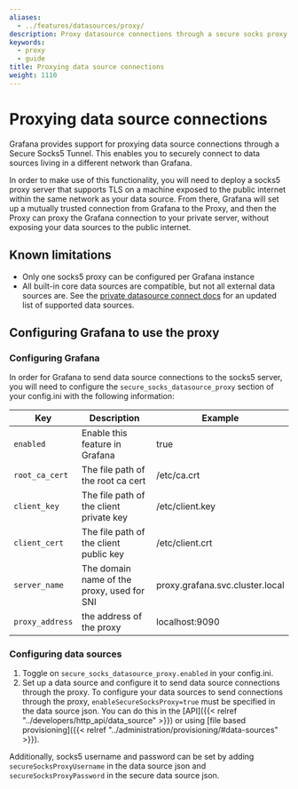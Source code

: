 ```yaml
---
aliases:
  - ../features/datasources/proxy/
description: Proxy datasource connections through a secure socks proxy.
keywords:
  - proxy
  - guide
title: Proxying data source connections
weight: 1110
---
```


# Proxying data source connections

Grafana provides support for proxying data source connections through a Secure Socks5 Tunnel. This enables you to securely connect to data sources living in a different network than Grafana.

In order to make use of this functionality, you will need to deploy a socks5 proxy server that supports TLS on a machine exposed to the public internet within the same network as your data source. From there, Grafana will set up a mutually trusted connection from Grafana to the Proxy, and then the Proxy can proxy the Grafana connection to your private server, without exposing your data sources to the public internet.

## Known limitations

- Only one socks5 proxy can be configured per Grafana instance
- All built-in core data sources are compatible, but not all external data sources are. See the [private datasource connect docs](https://grafana.com/docs/grafana-cloud/data-configuration/configure-private-datasource-connect/#known-limitations) for an updated list of supported data sources.

## Configuring Grafana to use the proxy

### Configuring Grafana

In order for Grafana to send data source connections to the socks5 server, you will need to configure the `secure_socks_datasource_proxy` section of your config.ini with the following information:

| Key             | Description                                | Example                         |
| --------------- | ------------------------------------------ | ------------------------------- |
| `enabled`       | Enable this feature in Grafana             | true                            |
| `root_ca_cert`  | The file path of the root ca cert          | /etc/ca.crt                     |
| `client_key`    | The file path of the client private key    | /etc/client.key                 |
| `client_cert`   | The file path of the client public key     | /etc/client.crt                 |
| `server_name`   | The domain name of the proxy, used for SNI | proxy.grafana.svc.cluster.local |
| `proxy_address` | the address of the proxy                   | localhost:9090                  |

### Configuring data sources

1. Toggle on `secure_socks_datasource_proxy.enabled` in your config.ini.
2. Set up a data source and configure it to send data source connections through the proxy. To configure your data sources to send connections through the proxy, `enableSecureSocksProxy=true` must be specified in the data source json. You can do this in the [API]({{< relref "../developers/http_api/data_source" >}}) or using [file based provisioning]({{< relref "../administration/provisioning/#data-sources" >}}).

Additionally, socks5 username and password can be set by adding `secureSocksProxyUsername` in the data source json and `secureSocksProxyPassword` in the secure data source json.
